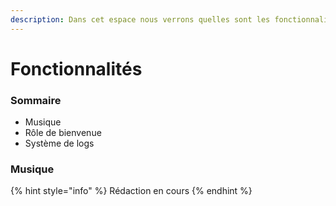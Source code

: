 ```yaml
---
description: Dans cet espace nous verrons quelles sont les fonctionnalités de ce bot.
---
```


# Fonctionnalités

### Sommaire

* Musique
* Rôle de bienvenue
* Système de logs

### Musique

{% hint style="info" %}
Rédaction en cours
{% endhint %}

